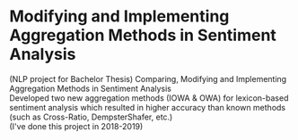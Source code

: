# Modifying and Implementing Aggregation Methods in Sentiment Analysis
(NLP project for Bachelor Thesis)
Comparing, Modifying and Implementing Aggregation Methods in Sentiment Analysis
<br>
Developed two new aggregation methods (IOWA &amp; OWA) for lexicon-based sentiment analysis which resulted in higher accuracy than known methods (such as Cross-Ratio, DempsterShafer, etc.)
<br>(I've done this project in 2018-2019)
